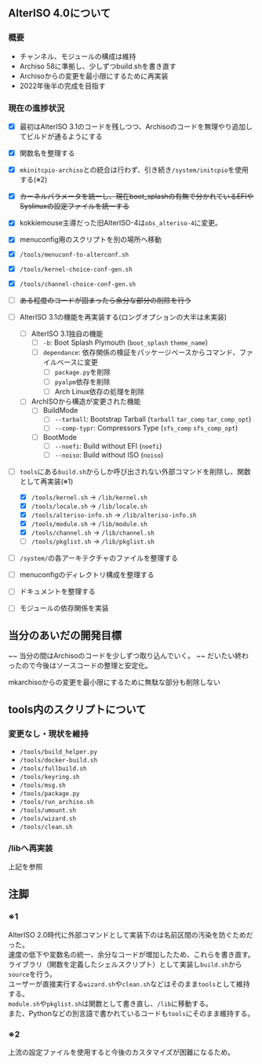## AlterISO 4.0について

### 概要
- チャンネル、モジュールの構成は維持
- Archiso 58に準拠し、少しずつbuild.shを書き直す
- Archisoからの変更を最小限にするために再実装
- 2022年後半の完成を目指す

### 現在の進捗状況
  - [x] 最初はAlterISO 3.1のコードを残しつつ、Archisoのコードを無理やり追加してビルドが通るようにする
  - [x] 関数名を整理する
  - [x] `mkinitcpio-archiso`との統合は行わず、引き続き`/system/initcpio`を使用する(※2)
  - [x] ~~カーネルパラメータを統一し、現在boot_splashの有無で分かれているEFIやSyslinuxの設定ファイルを統一する~~
  - [x] kokkiemouse主導だった旧AlterISO-4は`obs_alteriso-4`に変更。
  - [x] menuconfig用のスクリプトを別の場所へ移動
  - [x] `/tools/menuconf-to-alterconf.sh`
  - [x] `/tools/kernel-choice-conf-gen.sh`
  - [x] `/tools/channel-choice-conf-gen.sh`

  - [ ] ~~ある程度のコードが固まったら余分な部分の削除を行う~~
  - [ ] AlterISO 3.1の機能を再実装する(ロングオプションの大半は未実装)
    - [ ] AlterISO 3.1独自の機能
      - [ ] `-b`: Boot Splash Plymouth (`boot_splash` `theme_name`)
      - [ ] `dependance`: 依存関係の検証をパッケージベースからコマンド、ファイルベースに変更
        - [ ] `package.py`を削除
        - [ ] `pyalpm`依存を削除
        - [ ] Arch Linux依存の処理を削除
    - [ ] ArchISOから構造が変更された機能
      - [ ] BuildMode
        - [ ] `--tarball`: Bootstrap Tarball (`tarball` `tar_comp` `tar_comp_opt`)
        - [ ] `--comp-typr`: Compressors Type (`sfs_comp` `sfs_comp_opt`)
      - [ ] BootMode
        - [ ] `--noefi`: Build without EFI (`noefi`)
        - [ ] `--noiso`: Build without ISO (`noiso`)
- [ ] `tools`にある`build.sh`からしか呼び出されない外部コマンドを削除し、関数として再実装(※1)
  - [x] `/tools/kernel.sh` -> `/lib/kernel.sh`
  - [x] `/tools/locale.sh` -> `/lib/locale.sh`
  - [x] `/tools/alteriso-info.sh` -> `/lib/alteriso-info.sh`
  - [x] `/tools/module.sh` -> `/lib/module.sh`
  - [x] `/tools/channel.sh` -> `/lib/channel.sh`
  - [ ] `/tools/pkglist.sh` -> `/lib/pkglist.sh`
- [ ] `/system/`の各アーキテクチャのファイルを整理する
- [ ] menuconfigのディレクトリ構成を整理する
- [ ] ドキュメントを整理する
- [ ] モジュールの依存関係を実装


## 当分のあいだの開発目標
~~ 当分の間はArchisoのコードを少しずつ取り込んでいく。 ~~
だいたい終わったので今後はソースコードの整理と安定化。

mkarchisoからの変更を最小限にするために無駄な部分も削除しない

## tools内のスクリプトについて
### 変更なし・現状を維持
- `/tools/build_helper.py`
- `/tools/docker-build.sh`
- `/tools/fullbuild.sh`
- `/tools/keyring.sh`
- `/tools/msg.sh`
- `/tools/package.py`
- `/tools/run_archiso.sh`
- `/tools/umount.sh`
- `/tools/wizard.sh`
- `/tools/clean.sh`

### /libへ再実装
上記を参照

## 注脚
### ※1
AlterISO 2.0時代に外部コマンドとして実装下のは名前区間の汚染を防ぐためだった。  
速度の低下や変数名の統一、余分なコードが増加したため、これらを書き直す。  
ライブラリ（関数を定義したシェルスクリプト）として実装し`build.sh`から`source`を行う。  
ユーザーが直接実行する`wizard.sh`や`clean.sh`などはそのまま`tools`として維持する。  
`module.sh`や`pkglist.sh`は関数として書き直し、`/lib`に移動する。  
また、Pythonなどの別言語で書かれているコードも`tools`にそのまま維持する。 

### ※2
上流の設定ファイルを使用すると今後のカスタマイズが困難になるため。  
